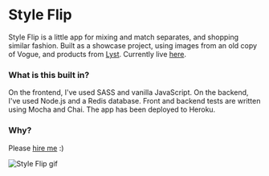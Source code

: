 # Style Flip

Style Flip is a little app for mixing and match separates, and shopping similar fashion. Built as a showcase project, using images from an old copy of Vogue, and products from [Lyst](http://lyst.co.uk). Currently live [here](http://style-flip.herokuapp.com).

### What is this built in?

On the frontend, I've used SASS and vanilla JavaScript. On the backend, I've used Node.js and a Redis database. Front and backend tests are written using Mocha and Chai. The app has been deployed to Heroku.

### Why?

Please [hire me](http://msmichellegar.github.io) :)

![Style Flip gif](https://cloud.githubusercontent.com/assets/10683087/13429221/1fb2f46a-dfb7-11e5-9d5e-a085edf3e631.gif)
